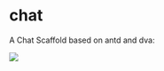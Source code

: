 # chat
A Chat Scaffold based on antd and dva:

![](https://cloud.githubusercontent.com/assets/566097/21448864/2dc1a59c-c922-11e6-9b80-726593d8163d.png)
